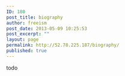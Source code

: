 ```yaml
---
ID: 180
post_title: biography
author: freeism
post_date: 2013-05-09 10:25:53
post_excerpt: ""
layout: page
permalink: http://52.78.225.187/biography/
published: true
---
```

todo